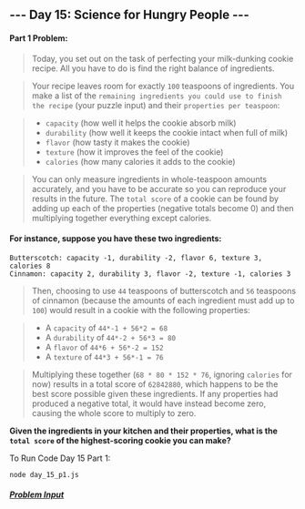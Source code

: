 ## --- Day 15: Science for Hungry People ---

#### Part 1 Problem:

> Today, you set out on the task of perfecting your milk-dunking cookie recipe. All you have to do is find the right balance of ingredients.

> Your recipe leaves room for exactly `100` teaspoons of ingredients. You make a list of the `remaining ingredients you could use to finish the recipe` (your puzzle input) and their `properties per teaspoon`:

> - `capacity` (how well it helps the cookie absorb milk)
> - `durability` (how well it keeps the cookie intact when full of milk)
> - `flavor` (how tasty it makes the cookie)
> - `texture` (how it improves the feel of the cookie)
> - `calories` (how many calories it adds to the cookie)

> You can only measure ingredients in whole-teaspoon amounts accurately, and you have to be accurate so you can reproduce your results in the future. The `total score` of a cookie can be found by adding up each of the properties (negative totals become 0) and then multiplying together everything except calories.

#### For instance, suppose you have these two ingredients:
```
Butterscotch: capacity -1, durability -2, flavor 6, texture 3, calories 8
Cinnamon: capacity 2, durability 3, flavor -2, texture -1, calories 3
```

> Then, choosing to use `44` teaspoons of butterscotch and `56` teaspoons of cinnamon (because the amounts of each ingredient must add up to `100`) would result in a cookie with the following properties:

> - A `capacity` of `44*-1 + 56*2 = 68`
> - A `durability` of `44*-2 + 56*3 = 80`
> - A `flavor` of `44*6 + 56*-2 = 152`
> - A `texture` of `44*3 + 56*-1 = 76`

> Multiplying these together (`68 * 80 * 152 * 76`, ignoring `calories` for now) results in a total score of `62842880`, which happens to be the best score possible given these ingredients. If any properties had produced a negative total, it would have instead become zero, causing the whole score to multiply to zero.

**Given the ingredients in your kitchen and their properties, what is the `total score` of the highest-scoring cookie you can make?**

To Run Code Day 15 Part 1:
```
node day_15_p1.js
```

##### [Problem Input](./sample_input.txt)
